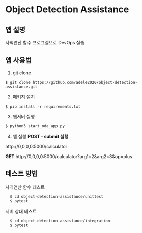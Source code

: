 # Object Detection Assistance
## 앱 설명
사칙연산 함수 프로그램으로 DevOps 실습

## 앱 사용법
1. git clone

  ```
  $ git clone https://github.com/adele2020/object-detection-assistance.git
  ```

2. 패키지 설치

  ```
  $ pip install -r requirements.txt
  ```

3. 웹서버 실행

  ```
  $ python3 start_oda_app.py
  ```

4. 앱 실행 
  **POST - submit 실행**

  http://0,0,0,0:5000/calculator

  **GET** 
  http://0,0,0,0:5000/calculator?arg1=2&arg2=3&op=plus

## 테스트 방법
사칙연산 함수 테스트

```
  $ cd object-detection-assistance/unittest
  $ pytest
```

서버 상태 테스트

```
  $ cd object-detection-assistance/integration
  $ pytest
```

